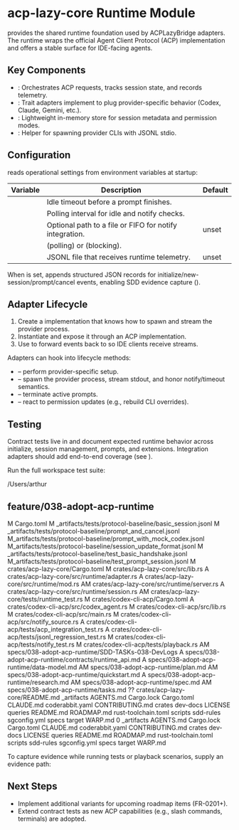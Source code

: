 # acp-lazy-core Runtime Module

 provides the shared runtime foundation used by ACPLazyBridge adapters. The runtime wraps the official Agent Client Protocol (ACP) implementation and offers a stable surface for IDE-facing agents.

## Key Components

- : Orchestrates ACP requests, tracks session state, and records telemetry.
- : Trait adapters implement to plug provider-specific behavior (Codex, Claude, Gemini, etc.).
- : Lightweight in-memory store for session metadata and permission modes.
- : Helper for spawning provider CLIs with JSONL stdio.

## Configuration

 reads operational settings from environment variables at startup:

| Variable | Description | Default |
| -------- | ----------- | ------- |
|  | Idle timeout before a prompt finishes. |  |
|  | Polling interval for idle and notify checks. |  |
|  | Optional path to a file or FIFO for notify integration. | unset |
|  |  (polling) or  (blocking). |  |
|  | JSONL file that receives runtime telemetry. | unset |

When  is set,  appends structured JSON records for initialize/new-session/prompt/cancel events, enabling SDD evidence capture ().

## Adapter Lifecycle

1. Create a  implementation that knows how to spawn and stream the provider process.
2. Instantiate  and expose it through an ACP  implementation.
3. Use  to forward  events back to  so IDE clients receive  streams.

Adapters can hook into lifecycle methods:

-  – perform provider-specific setup.
-  – spawn the provider process, stream stdout, and honor notify/timeout semantics.
-  – terminate active prompts.
-  – react to permission updates (e.g., rebuild CLI overrides).

## Testing

Contract tests live in  and document expected runtime behavior across initialize, session management, prompts, and extensions. Integration adapters should add end-to-end coverage (see ).

Run the full workspace test suite:

/Users/arthur

## feature/038-adopt-acp-runtime

 M Cargo.toml
 M _artifacts/tests/protocol-baseline/basic_session.jsonl
 M _artifacts/tests/protocol-baseline/prompt_and_cancel.jsonl
 M_artifacts/tests/protocol-baseline/prompt_with_mock_codex.jsonl
 M_artifacts/tests/protocol-baseline/session_update_format.jsonl
 M _artifacts/tests/protocol-baseline/test_basic_handshake.jsonl
 M_artifacts/tests/protocol-baseline/test_prompt_session.jsonl
 M crates/acp-lazy-core/Cargo.toml
 M crates/acp-lazy-core/src/lib.rs
A  crates/acp-lazy-core/src/runtime/adapter.rs
A  crates/acp-lazy-core/src/runtime/mod.rs
AM crates/acp-lazy-core/src/runtime/server.rs
A  crates/acp-lazy-core/src/runtime/session.rs
AM crates/acp-lazy-core/tests/runtime_test.rs
 M crates/codex-cli-acp/Cargo.toml
A  crates/codex-cli-acp/src/codex_agent.rs
 M crates/codex-cli-acp/src/lib.rs
 M crates/codex-cli-acp/src/main.rs
 M crates/codex-cli-acp/src/notify_source.rs
A  crates/codex-cli-acp/tests/acp_integration_test.rs
A  crates/codex-cli-acp/tests/jsonl_regression_test.rs
 M crates/codex-cli-acp/tests/notify_test.rs
 M crates/codex-cli-acp/tests/playback.rs
AM specs/038-adopt-acp-runtime/SDD-TASKs-038-DevLogs
A  specs/038-adopt-acp-runtime/contracts/runtime_api.md
A  specs/038-adopt-acp-runtime/data-model.md
AM specs/038-adopt-acp-runtime/plan.md
AM specs/038-adopt-acp-runtime/quickstart.md
A  specs/038-adopt-acp-runtime/research.md
AM specs/038-adopt-acp-runtime/spec.md
AM specs/038-adopt-acp-runtime/tasks.md
?? crates/acp-lazy-core/README.md
_artifacts
AGENTS.md
Cargo.lock
Cargo.toml
CLAUDE.md
coderabbit.yaml
CONTRIBUTING.md
crates
dev-docs
LICENSE
queries
README.md
ROADMAP.md
rust-toolchain.toml
scripts
sdd-rules
sgconfig.yml
specs
target
WARP.md
0
_artifacts
AGENTS.md
Cargo.lock
Cargo.toml
CLAUDE.md
coderabbit.yaml
CONTRIBUTING.md
crates
dev-docs
LICENSE
queries
README.md
ROADMAP.md
rust-toolchain.toml
scripts
sdd-rules
sgconfig.yml
specs
target
WARP.md

To capture evidence while running tests or playback scenarios, supply an evidence path:



## Next Steps

- Implement additional  variants for upcoming roadmap items (FR-0201+).
- Extend contract tests as new ACP capabilities (e.g., slash commands, terminals) are adopted.
